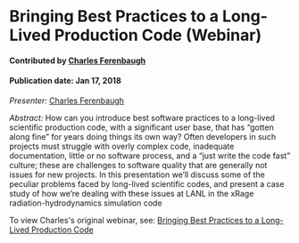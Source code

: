 # Bringing Best Practices to  a Long-Lived Production Code (Webinar)

#### Contributed by [Charles Ferenbaugh](https://github.com/cferenba "Charles Ferenbaugh GitHub Profile") 
#### Publication date: Jan 17, 2018

*Presenter:* [Charles Ferenbaugh](https://github.com/cferenba "Charles Ferenbaugh GitHub Profile")

*Abstract:* How can you introduce best software practices to a long-lived scientific production code, with a significant user base, that has “gotten along fine” for years doing things its own way? Often developers in such projects must struggle with overly complex code, inadequate documentation, little or no software process, and a “just write the code fast” culture; these are challenges to software quality that are generally not issues for new projects. In this presentation we’ll discuss some of the peculiar problems faced by long-lived scientific codes, and present a case study of how we’re dealing with these issues at LANL in the xRage radiation-hydrodynamics simulation code

To view Charles's original webinar, see: 
<a href="https://ideas-productivity.org/events/hpc-best-practices-webinars/#webinar014" class="link-row">Bringing Best Practices to  a Long-Lived Production Code</a>


<!---
Publish: no
Categories: planning, development
Topics: design, refactoring, software engineering
Tags: 
Level: 2
Prerequisites: none
Aggregate: stand-alone and subresource
--->
